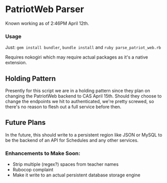 # PatriotWeb Parser

Known working as of 2:46PM April 12th. 

### Usage
Just: `gem install bundler`, `bundle install` and `ruby parse_patriot_web.rb`

Requires nokogiri which may require actual packages as it's a native extension.

## Holding Pattern

Presently for this script we are in a holding pattern since they plan on changing the PatriotWeb backend to CAS April 15th. Should they choose to change the endpoints we hit to authenticated, we're pretty screwed, so there's no reason to flesh out a full service before then.

## Future Plans

In the future, this should write to a persistent region like JSON or MySQL to be the backend of an API for Schedules and any other services.

### Enhancements to Make Soon:

- Strip multiple (regex?) spaces from teacher names
- Rubocop complaint
- Make it write to an actual persistent database storage engine
